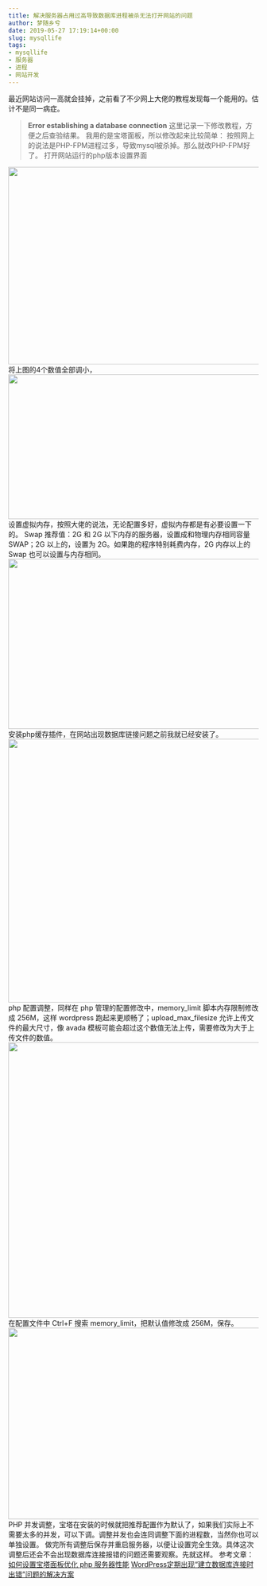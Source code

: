 ```yaml
---
title: 解决服务器占用过高导致数据库进程被杀无法打开网站的问题
author: 梦随乡兮
date: 2019-05-27 17:19:14+00:00
slug: mysqllife
tags:
- mysqllife
- 服务器
- 进程
- 网站开发
---
```

最近网站访问一高就会挂掉，之前看了不少网上大佬的教程发现每一个能用的。估计不是同一病症。
> **Error establishing a database connection**
这里记录一下修改教程，方便之后查验结果。
我用的是宝塔面板，所以修改起来比较简单：
按照网上的说法是PHP-FPM进程过多，导致mysql被杀掉。那么就改PHP-FPM好了。
打开网站运行的php版本设置界面
<img src="https://r2.imsxx.com/wp-content/uploads/2019/05/Snipaste_2019-05-28_01-07-09.jpg" alt="" width="636" height="397" />
将上图的4个数值全部调小，
<img src="https://r2.imsxx.com/wp-content/uploads/2019/05/Snipaste_2019-05-28_01-08-57.jpg" alt="" width="697" height="291" />
设置虚拟内存，按照大佬的说法，无论配置多好，虚拟内存都是有必要设置一下的。
Swap 推荐值：2G 和 2G 以下内存的服务器，设置成和物理内存相同容量 SWAP；2G 以上的，设置为 2G。如果跑的程序特别耗费内存，2G 内存以上的 Swap 也可以设置与内存相同。
<img src="https://r2.imsxx.com/wp-content/uploads/2019/05/Snipaste_2019-05-28_01-10-52.jpg" alt="" width="635" height="342" />
安装php缓存插件，在网站出现数据库链接问题之前我就已经安装了。
<img src="https://r2.imsxx.com/wp-content/uploads/2019/05/Snipaste_2019-05-28_01-12-29.jpg" alt="" width="634" height="530" />
php 配置调整，同样在 php 管理的配置修改中，memory_limit 脚本内存限制修改成 256M，这样 wordpress 跑起来更顺畅了；upload_max_filesize 允许上传文件的最大尺寸，像 avada 模板可能会超过这个数值无法上传，需要修改为大于上传文件的数值。
<img src="https://r2.imsxx.com/wp-content/uploads/2019/05/Snipaste_2019-05-28_01-13-43.jpg" alt="" width="634" height="554" />
在配置文件中 Ctrl+F 搜索 memory_limit，把默认值修改成 256M，保存。
<img src="https://r2.imsxx.com/wp-content/uploads/2019/05/Snipaste_2019-05-28_01-14-53.jpg" alt="" width="636" height="385" />
PHP 并发调整，宝塔在安装的时候就把推荐配置作为默认了，如果我们实际上不需要太多的并发，可以下调。调整并发也会连同调整下面的进程数，当然你也可以单独设置。
做完所有调整后保存并重启服务器，以便让设置完全生效。具体这次调整后还会不会出现数据库连接报错的问题还需要观察。先就这样。
参考文章：
<a rel="nofollow" href="https://www.vpsss.net/6600.html" target="_blank" rel="noopener noreferrer">如何设置宝塔面板优化 php 服务器性能</a>
<a rel="nofollow" href="https://www.centos.bz/2017/12/wordpress%E5%AE%9A%E6%9C%9F%E5%87%BA%E7%8E%B0%E5%BB%BA%E7%AB%8B%E6%95%B0%E6%8D%AE%E5%BA%93%E8%BF%9E%E6%8E%A5%E6%97%B6%E5%87%BA%E9%94%99%E9%97%AE%E9%A2%98%E7%9A%84%E8%A7%A3%E5%86%B3/" target="_blank" rel="noopener noreferrer">WordPress定期出现“建立数据库连接时出错”问题的解决方案</a>
